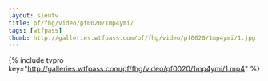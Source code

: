 ```yaml
--- 
layout: sieutv
title: pf/fhg/video/pf0020/1mp4ymi/
tags: [wtfpass]
thumb: http://galleries.wtfpass.com/pf/fhg/video/pf0020/1mp4ymi/1.jpg
---
```

{% include tvpro key="http://galleries.wtfpass.com/pf/fhg/video/pf0020/1mp4ymi/1.mp4" %} 
